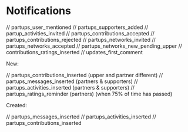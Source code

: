 # Notifications

// partups_user_mentioned
// partups_supporters_added
// partup_activities_invited
// partups_contributions_accepted
// partups_contributions_rejected
// partups_networks_invited
// partups_networks_accepted
// partups_networks_new_pending_upper
// contributions_ratings_inserted
// updates_first_comment

New:

// partups_contributions_inserted (upper and partner different)
// partups_messages_inserted (partners & supporters)
// partups_activities_inserted (partners & supporters)
// partups_ratings_reminder (partners) (when 75% of time has passed)

Created:

// partups_messages_inserted
// partups_activities_inserted
// partups_contributions_inserted
